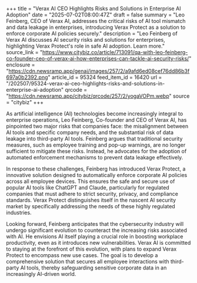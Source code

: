 +++
title = "Verax AI CEO Highlights Risks and Solutions in Enterprise AI Adoption"
date = "2025-07-02T08:00:47Z"
draft = false
summary = "Leo Feinberg, CEO of Verax AI, addresses the critical risks of AI tool mismatch and data leakage in enterprises, introducing Verax Protect as a solution to enforce corporate AI policies securely."
description = "Leo Feinberg of Verax AI discusses AI security risks and solutions for enterprises, highlighting Verax Protect's role in safe AI adoption. Learn more."
source_link = "https://www.citybiz.co/article/713091/qa-with-leo-feinberg-co-founder-ceo-of-verax-ai-how-enterprises-can-tackle-ai-security-risks/"
enclosure = "https://cdn.newsramp.app/genai/images/257/2/a9afd6ed08cef76dd86b3f697a0b2392.png"
article_id = 95324
feed_item_id = 16420
url = "/202507/95324-verax-ai-ceo-highlights-risks-and-solutions-in-enterprise-ai-adoption"
qrcode = "https://cdn.newsramp.app/citybiz/qrcode/257/2/yogaVOPm.webp"
source = "citybiz"
+++

<p>As artificial intelligence (AI) technologies become increasingly integral to enterprise operations, Leo Feinberg, Co-founder and CEO of Verax AI, has pinpointed two major risks that companies face: the misalignment between AI tools and specific company needs, and the substantial risk of data leakage into third-party AI tools. Feinberg argues that traditional security measures, such as employee training and pop-up warnings, are no longer sufficient to mitigate these risks. Instead, he advocates for the adoption of automated enforcement mechanisms to prevent data leakage effectively.</p><p>In response to these challenges, Feinberg has introduced Verax Protect, a innovative solution designed to automatically enforce corporate AI policies across all employee devices. This ensures the safe and secure use of popular AI tools like ChatGPT and Claude, particularly for regulated companies that must adhere to strict security, privacy, and compliance standards. Verax Protect distinguishes itself in the nascent AI security market by specifically addressing the needs of these highly regulated industries.</p><p>Looking forward, Feinberg anticipates that the cybersecurity industry will undergo significant evolution to counteract the increasing risks associated with AI. He envisions AI itself playing a crucial role in boosting workplace productivity, even as it introduces new vulnerabilities. Verax AI is committed to staying at the forefront of this evolution, with plans to expand Verax Protect to encompass new use cases. The goal is to develop a comprehensive solution that secures all employee interactions with third-party AI tools, thereby safeguarding sensitive corporate data in an increasingly AI-driven world.</p>